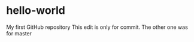 # hello-world
My first GitHub repository 
This edit is only for commit. The other one was for master
